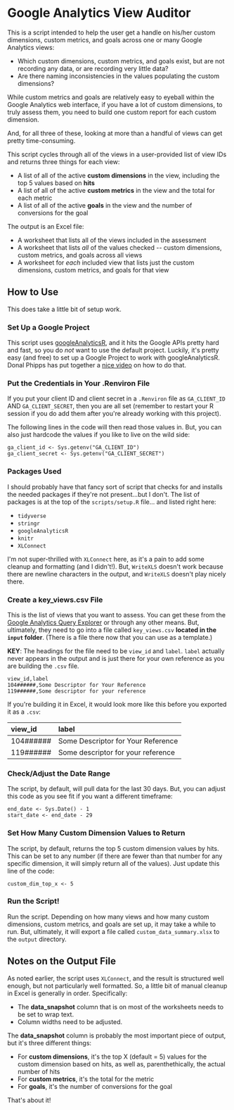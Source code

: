 # Google Analytics View Auditor

This is a script intended to help the user get a handle on his/her custom dimensions, custom metrics, and goals across one or many Google Analytics views:

* Which custom dimensions, custom metrics, and goals exist, but are not recording any data, or are recording very little data?
* Are there naming inconsistencies in the values populating the custom dimensions?

While custom metrics and goals are relatively easy to eyeball within the Google Analytics web interface, if you have a lot of custom dimensions, to truly assess them, you need to build one custom report for each custom dimension.

And, for all three of these, looking at more than a handful of views can get pretty time-consuming.

This script cycles through all of the views in a user-provided list of view IDs and returns three things for each view:

* A list of all of the active **custom dimensions** in the view, including the top 5 values based on **hits**
* A list of all of the active **custom metrics** in the view and the total for each metric
* A list of all of the active **goals** in the view and the number of conversions for the goal

The output is an Excel file:

* A worksheet that lists all of the views included in the assessment
* A worksheet that lists _all_ of the values checked -- custom dimensions, custom metrics, and goals across all views
* A worksheet for _each_ included view that lists just the custom dimensions, custom metrics, and goals for that view

## How to Use

This does take a little bit of setup work.

### Set Up a Google Project

This script uses [googleAnalyticsR](http://code.markedmondson.me/googleAnalyticsR/), and it hits the Google APIs pretty hard and fast, so you do _not_ want to use the default project. Luckily, it's pretty easy (and free) to set up a Google Project to work with googleAnalyticsR. Donal Phipps has put together a [nice video](http://donalphipps.co.uk/2017/06/25/setting-your-own-credentials-in-googleanalyticsr/) on how to do that.

### Put the Credentials in Your .Renviron File

If you put your client ID and client secret in a `.Renviron` file as `GA_CLIENT_ID` AND `GA_CLIENT_SECRET`, then you are all set (remember to restart your R session if you do add them after you're already working with this project).

The following lines in the code will then read those values in. But, you can also just hardcode the values if you like to live on the wild side:

```
ga_client_id <- Sys.getenv("GA_CLIENT_ID")
ga_client_secret <- Sys.getenv("GA_CLIENT_SECRET")
```

### Packages Used

I should probably have that fancy sort of script that checks for and installs the needed packages if they're not present...but I don't. The list of packages is at the top of the `scripts/setup.R` file... and listed right here:

* `tidyverse`
* `stringr`
* `googleAnalyticsR`
* `knitr`
* `XLConnect`

I'm not super-thrilled with `XLConnect` here, as it's a pain to add some cleanup and formatting (and I didn't!). But, `WriteXLS` doesn't work because there are newline characters in the output, and `WriteXLS` doesn't play nicely there.

### Create a key_views.csv File

This is the list of views that you want to assess. You can get these from the [Google Analytics Query Explorer](https://ga-dev-tools.appspot.com/query-explorer/) or through any other means. But, ultimately, they need to go into a file called `key_views.csv` **located in the `input` folder**. (There is a file there now that you can use as a template.)

**KEY**: The headings for the file need to be `view_id` and `label`. `label` actually never appears in the output and is just there for your own reference as you are building the `.csv` file.

```
view_id,label
104######,Some Descriptor for Your Reference
119######,Some descriptor for your reference
```

If you're building it in Excel, it would look more like this before you exported it as a `.csv`:

| view_id | label |
|:---------|:---------|
| 104######   |  Some Descriptor for Your Reference  |
| 119######   |  Some descriptor for your reference  |

### Check/Adjust the Date Range

The script, by default, will pull data for the last 30 days. But, you can adjust this code as you see fit if you want a different timeframe:

```
end_date <- Sys.Date() - 1
start_date <- end_date - 29
```

### Set How Many Custom Dimension Values to Return

The script, by default, returns the top 5 custom dimension values by hits. This can be set to any number (if there are fewer than that number for any specific dimension, it will simply return all of the values). Just update this line of the code:

```
custom_dim_top_x <- 5
```

### Run the Script!

Run the script. Depending on how many views and how many custom dimensions, custom metrics, and goals are set up, it may take a while to run. But, ultimately, it will export a file called `custom_data_summary.xlsx` to the `output` directory.

## Notes on the Output File

As noted earlier, the script uses `XLConnect`, and the result is structured well enough, but not particularly well formatted. So, a little bit of manual cleanup in Excel is generally in order. Specifically:

* The **data_snapshot** column that is on most of the worksheets needs to be set to wrap text.
* Column widths need to be adjusted.

The **data_snapshot** column is probably the most important piece of output, but it's three different things:

* For **custom dimensions**, it's the top X (default = 5) values for the custom dimension based on hits, as well as, parenthethically, the actual number of hits
* For **custom metrics**, it's the total for the metric
* For **goals**, it's the number of conversions for the goal

That's about it! 
